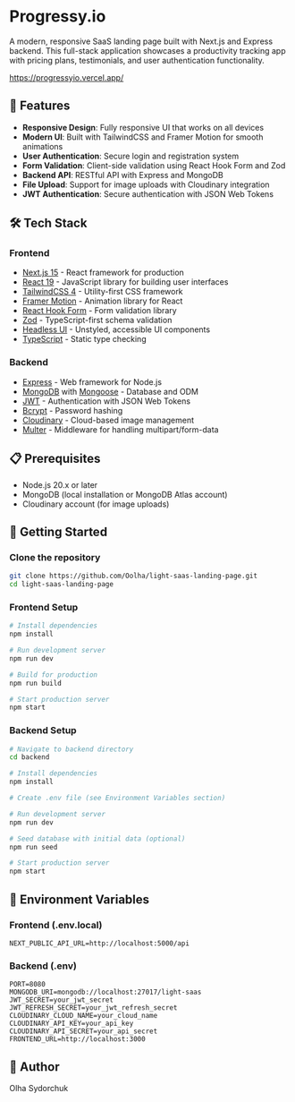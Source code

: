 # Progressy.io

A modern, responsive SaaS landing page built with Next.js and Express backend. This full-stack application showcases a productivity tracking app with pricing plans, testimonials, and user authentication functionality.

https://progressyio.vercel.app/

## 🚀 Features

- **Responsive Design**: Fully responsive UI that works on all devices
- **Modern UI**: Built with TailwindCSS and Framer Motion for smooth animations
- **User Authentication**: Secure login and registration system
- **Form Validation**: Client-side validation using React Hook Form and Zod
- **Backend API**: RESTful API with Express and MongoDB
- **File Upload**: Support for image uploads with Cloudinary integration
- **JWT Authentication**: Secure authentication with JSON Web Tokens

## 🛠️ Tech Stack

### Frontend

- [Next.js 15](https://nextjs.org/) - React framework for production
- [React 19](https://react.dev/) - JavaScript library for building user interfaces
- [TailwindCSS 4](https://tailwindcss.com/) - Utility-first CSS framework
- [Framer Motion](https://www.framer.com/motion/) - Animation library for React
- [React Hook Form](https://react-hook-form.com/) - Form validation library
- [Zod](https://zod.dev/) - TypeScript-first schema validation
- [Headless UI](https://headlessui.com/) - Unstyled, accessible UI components
- [TypeScript](https://www.typescriptlang.org/) - Static type checking

### Backend

- [Express](https://expressjs.com/) - Web framework for Node.js
- [MongoDB](https://www.mongodb.com/) with [Mongoose](https://mongoosejs.com/) - Database and ODM
- [JWT](https://jwt.io/) - Authentication with JSON Web Tokens
- [Bcrypt](https://github.com/kelektiv/node.bcrypt.js) - Password hashing
- [Cloudinary](https://cloudinary.com/) - Cloud-based image management
- [Multer](https://github.com/expressjs/multer) - Middleware for handling multipart/form-data

## 📋 Prerequisites

- Node.js 20.x or later
- MongoDB (local installation or MongoDB Atlas account)
- Cloudinary account (for image uploads)

## 🚀 Getting Started

### Clone the repository

```bash
git clone https://github.com/Oolha/light-saas-landing-page.git
cd light-saas-landing-page
```

### Frontend Setup

```bash
# Install dependencies
npm install

# Run development server
npm run dev

# Build for production
npm run build

# Start production server
npm start
```

### Backend Setup

```bash
# Navigate to backend directory
cd backend

# Install dependencies
npm install

# Create .env file (see Environment Variables section)

# Run development server
npm run dev

# Seed database with initial data (optional)
npm run seed

# Start production server
npm start
```

## 🔐 Environment Variables

### Frontend (.env.local)

```
NEXT_PUBLIC_API_URL=http://localhost:5000/api
```

### Backend (.env)

```
PORT=8080
MONGODB_URI=mongodb://localhost:27017/light-saas
JWT_SECRET=your_jwt_secret
JWT_REFRESH_SECRET=your_jwt_refresh_secret
CLOUDINARY_CLOUD_NAME=your_cloud_name
CLOUDINARY_API_KEY=your_api_key
CLOUDINARY_API_SECRET=your_api_secret
FRONTEND_URL=http://localhost:3000
```

## 👤 Author

Olha Sydorchuk
